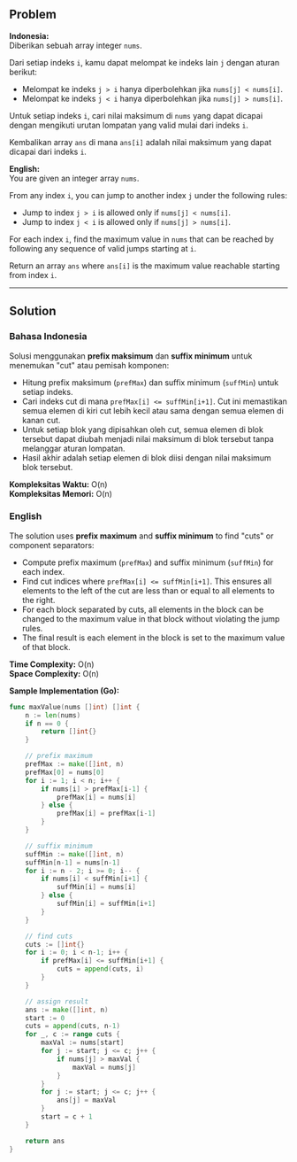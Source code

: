 ## Problem

**Indonesia:**  
Diberikan sebuah array integer `nums`.

Dari setiap indeks `i`, kamu dapat melompat ke indeks lain `j` dengan aturan berikut:
- Melompat ke indeks `j > i` hanya diperbolehkan jika `nums[j] < nums[i]`.
- Melompat ke indeks `j < i` hanya diperbolehkan jika `nums[j] > nums[i]`.

Untuk setiap indeks `i`, cari nilai maksimum di `nums` yang dapat dicapai dengan mengikuti urutan lompatan yang valid mulai dari indeks `i`.

Kembalikan array `ans` di mana `ans[i]` adalah nilai maksimum yang dapat dicapai dari indeks `i`.

**English:**  
You are given an integer array `nums`.

From any index `i`, you can jump to another index `j` under the following rules:
- Jump to index `j > i` is allowed only if `nums[j] < nums[i]`.
- Jump to index `j < i` is allowed only if `nums[j] > nums[i]`.

For each index `i`, find the maximum value in `nums` that can be reached by following any sequence of valid jumps starting at `i`.

Return an array `ans` where `ans[i]` is the maximum value reachable starting from index `i`.

---

## Solution

### Bahasa Indonesia

Solusi menggunakan **prefix maksimum** dan **suffix minimum** untuk menemukan "cut" atau pemisah komponen:
- Hitung prefix maksimum (`prefMax`) dan suffix minimum (`suffMin`) untuk setiap indeks.
- Cari indeks cut di mana `prefMax[i] <= suffMin[i+1]`. Cut ini memastikan semua elemen di kiri cut lebih kecil atau sama dengan semua elemen di kanan cut.
- Untuk setiap blok yang dipisahkan oleh cut, semua elemen di blok tersebut dapat diubah menjadi nilai maksimum di blok tersebut tanpa melanggar aturan lompatan.
- Hasil akhir adalah setiap elemen di blok diisi dengan nilai maksimum blok tersebut.

**Kompleksitas Waktu:** O(n)  
**Kompleksitas Memori:** O(n)

### English

The solution uses **prefix maximum** and **suffix minimum** to find "cuts" or component separators:
- Compute prefix maximum (`prefMax`) and suffix minimum (`suffMin`) for each index.
- Find cut indices where `prefMax[i] <= suffMin[i+1]`. This ensures all elements to the left of the cut are less than or equal to all elements to the right.
- For each block separated by cuts, all elements in the block can be changed to the maximum value in that block without violating the jump rules.
- The final result is each element in the block is set to the maximum value of that block.

**Time Complexity:** O(n)  
**Space Complexity:** O(n)

**Sample Implementation (Go):**
```go
func maxValue(nums []int) []int {
    n := len(nums)
    if n == 0 {
        return []int{}
    }

    // prefix maximum
    prefMax := make([]int, n)
    prefMax[0] = nums[0]
    for i := 1; i < n; i++ {
        if nums[i] > prefMax[i-1] {
            prefMax[i] = nums[i]
        } else {
            prefMax[i] = prefMax[i-1]
        }
    }

    // suffix minimum
    suffMin := make([]int, n)
    suffMin[n-1] = nums[n-1]
    for i := n - 2; i >= 0; i-- {
        if nums[i] < suffMin[i+1] {
            suffMin[i] = nums[i]
        } else {
            suffMin[i] = suffMin[i+1]
        }
    }

    // find cuts
    cuts := []int{}
    for i := 0; i < n-1; i++ {
        if prefMax[i] <= suffMin[i+1] {
            cuts = append(cuts, i)
        }
    }

    // assign result
    ans := make([]int, n)
    start := 0
    cuts = append(cuts, n-1)
    for _, c := range cuts {
        maxVal := nums[start]
        for j := start; j <= c; j++ {
            if nums[j] > maxVal {
                maxVal = nums[j]
            }
        }
        for j := start; j <= c; j++ {
            ans[j] = maxVal
        }
        start = c + 1
    }

    return ans
}
```
